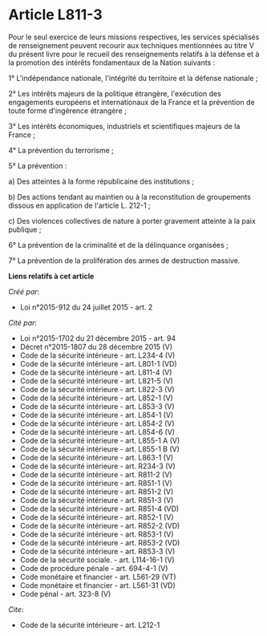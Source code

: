 # Article L811-3

Pour le seul exercice de leurs missions respectives, les services spécialisés de renseignement peuvent recourir aux
techniques mentionnées au titre V du présent livre pour le recueil des renseignements relatifs à la défense et à la promotion
des intérêts fondamentaux de la Nation suivants : 

1° L'indépendance nationale, l'intégrité du territoire et la défense nationale ; 

2° Les intérêts majeurs de la politique étrangère, l'exécution des engagements européens et internationaux de la France et la
prévention de toute forme d'ingérence étrangère ; 

3° Les intérêts économiques, industriels et scientifiques majeurs de la France ; 

4° La prévention du terrorisme ; 

5° La prévention : 

a) Des atteintes à la forme républicaine des institutions ; 

b) Des actions tendant au maintien ou à la reconstitution de groupements dissous en application de l'article L. 212-1 ; 

c) Des violences collectives de nature à porter gravement atteinte à la paix publique ; 

6° La prévention de la criminalité et de la délinquance organisées ; 

7° La prévention de la prolifération des armes de destruction massive.

**Liens relatifs à cet article**

_Créé par_:

  - Loi n°2015-912 du 24 juillet 2015 - art. 2

_Cité par_:

  - Loi n°2015-1702 du 21 décembre 2015 - art. 94
  - Décret n°2015-1807 du 28 décembre 2015 (V)
  - Code de la sécurité intérieure - art. L234-4 (V)
  - Code de la sécurité intérieure - art. L801-1 (VD)
  - Code de la sécurité intérieure - art. L811-4 (V)
  - Code de la sécurité intérieure - art. L821-5 (V)
  - Code de la sécurité intérieure - art. L822-3 (V)
  - Code de la sécurité intérieure - art. L852-1 (V)
  - Code de la sécurité intérieure - art. L853-3 (V)
  - Code de la sécurité intérieure - art. L854-1 (V)
  - Code de la sécurité intérieure - art. L854-2 (V)
  - Code de la sécurité intérieure - art. L854-6 (V)
  - Code de la sécurité intérieure - art. L855-1 A (V)
  - Code de la sécurité intérieure - art. L855-1 B (V)
  - Code de la sécurité intérieure - art. L863-1 (V)
  - Code de la sécurité intérieure - art. R234-3 (V)
  - Code de la sécurité intérieure - art. R811-2 (V)
  - Code de la sécurité intérieure - art. R851-1 (V)
  - Code de la sécurité intérieure - art. R851-2 (V)
  - Code de la sécurité intérieure - art. R851-3 (V)
  - Code de la sécurité intérieure - art. R851-4 (VD)
  - Code de la sécurité intérieure - art. R852-1 (V)
  - Code de la sécurité intérieure - art. R852-2 (VD)
  - Code de la sécurité intérieure - art. R853-1 (V)
  - Code de la sécurité intérieure - art. R853-2 (VD)
  - Code de la sécurité intérieure - art. R853-3 (V)
  - Code de la sécurité sociale. - art. L114-16-1 (V)
  - Code de procédure pénale - art. 694-4-1 (V)
  - Code monétaire et financier - art. L561-29 (VT)
  - Code monétaire et financier - art. L561-31 (VD)
  - Code pénal - art. 323-8 (V)

_Cite_:

  - Code de la sécurité intérieure - art. L212-1
